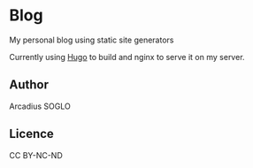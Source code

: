 # Blog

My personal blog using static site generators

Currently using [Hugo](https://gohugo.io/) to build and nginx to serve it on my server.

## Author

Arcadius SOGLO

## Licence

CC BY-NC-ND
